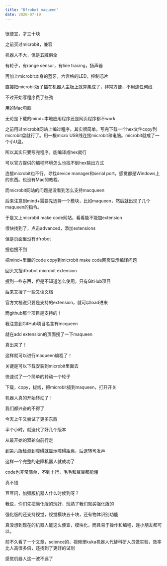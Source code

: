 ```yaml
---
title: "Dfrobot maqueen"
date: 2020-07-19
---
```


<!-- wp:image {"id":7605,"sizeSlug":"large"} -->
<figure class="wp-block-image size-large"><img src="https://ferryzhou.wordpress.com/wp-content/uploads/2020/07/img_20200719_105051-1.jpg" alt="" class="wp-image-7605" /></figure>
<!-- /wp:image -->

<!-- wp:paragraph -->
<p>很便宜，才三十块</p>
<!-- /wp:paragraph -->

<!-- wp:paragraph -->
<p>之前买过microbit，兼容</p>
<!-- /wp:paragraph -->

<!-- wp:paragraph -->
<p>机器人不大，但是五脏俱全</p>
<!-- /wp:paragraph -->

<!-- wp:paragraph -->
<p>有轮子，有range sensor，有line tracing，扬声器</p>
<!-- /wp:paragraph -->

<!-- wp:paragraph -->
<p>再加上microbit本身的蓝牙，六宫格的LED，控制芯片</p>
<!-- /wp:paragraph -->

<!-- wp:paragraph -->
<p>直接把microbit板子插在机器人主板上就算集成了，非常方便，不用连任何线</p>
<!-- /wp:paragraph -->

<!-- wp:paragraph -->
<p>不过开始写程序费了些劲</p>
<!-- /wp:paragraph -->

<!-- wp:paragraph -->
<p>用的Mac电脑</p>
<!-- /wp:paragraph -->

<!-- wp:paragraph -->
<p>无论是下载的mind+本地应用程序还是网页程序都不work</p>
<!-- /wp:paragraph -->

<!-- wp:paragraph -->
<p>之前用过microbit网站上编过程序，其实很简单，写完下载一个hex文件copy到microbit盘就行了。用一根micro USB线连接microbit和电脑。microbit就成了一个小U盘。</p>
<!-- /wp:paragraph -->

<!-- wp:paragraph -->
<p>所以其实只要写完程序，能编译成hex就行</p>
<!-- /wp:paragraph -->

<!-- wp:paragraph -->
<p>可以官方提供的编程环境怎么也找不到hex输出方式</p>
<!-- /wp:paragraph -->

<!-- wp:paragraph -->
<p>连接microbit也不行。寻找device manager和serial port，感觉都是Windows上的东西。也没有Mac的教程。</p>
<!-- /wp:paragraph -->

<!-- wp:paragraph -->
<p>而microbit网站的问题是没看到怎么支持macqueen</p>
<!-- /wp:paragraph -->

<!-- wp:paragraph -->
<p>后来注意到mind+需要先选择一个模块，比如maqueen，然后就出现了几个maqueen的指令。</p>
<!-- /wp:paragraph -->

<!-- wp:paragraph -->
<p>于是又上microbit make code网站，看看能不能加extension</p>
<!-- /wp:paragraph -->

<!-- wp:paragraph -->
<p>很快找到了，点击advanced，添加extensions</p>
<!-- /wp:paragraph -->

<!-- wp:paragraph -->
<p>但是页面里没有dfrobot</p>
<!-- /wp:paragraph -->

<!-- wp:paragraph -->
<p>搜也搜不到</p>
<!-- /wp:paragraph -->

<!-- wp:paragraph -->
<p>把mind+里面的code copy到microbit make code网页显示编译问题</p>
<!-- /wp:paragraph -->

<!-- wp:paragraph -->
<p>回头又搜dfrobot microbit extension</p>
<!-- /wp:paragraph -->

<!-- wp:paragraph -->
<p>搜到一些东西，但是不知道怎么使用，只有GitHub项目</p>
<!-- /wp:paragraph -->

<!-- wp:paragraph -->
<p>后来又搜了一些又读文档</p>
<!-- /wp:paragraph -->

<!-- wp:paragraph -->
<p>官方文档说只要是支持的extension，就可以load进来</p>
<!-- /wp:paragraph -->

<!-- wp:paragraph -->
<p>而github那个项目是支持的！</p>
<!-- /wp:paragraph -->

<!-- wp:paragraph -->
<p>我注意到GitHub项目名含有mcqueen</p>
<!-- /wp:paragraph -->

<!-- wp:paragraph -->
<p>就在add extension的页面搜了一下maqueen</p>
<!-- /wp:paragraph -->

<!-- wp:paragraph -->
<p>真出来了！</p>
<!-- /wp:paragraph -->

<!-- wp:paragraph -->
<p>这样就可以进行maqueen编程了！</p>
<!-- /wp:paragraph -->

<!-- wp:paragraph -->
<p>关键是可以下载安装到microbit里面去</p>
<!-- /wp:paragraph -->

<!-- wp:paragraph -->
<p>快速试了一个简单的转动一个轮子</p>
<!-- /wp:paragraph -->

<!-- wp:paragraph -->
<p>下载，copy，拔线，把microbit插到maqueen，打开开关</p>
<!-- /wp:paragraph -->

<!-- wp:paragraph -->
<p>机器人真的开始转动了！</p>
<!-- /wp:paragraph -->

<!-- wp:paragraph -->
<p>我们都兴奋的不得了</p>
<!-- /wp:paragraph -->

<!-- wp:paragraph -->
<p>今天上午又尝试了更多东西</p>
<!-- /wp:paragraph -->

<!-- wp:paragraph -->
<p>半个小时，就迭代了好几个版本</p>
<!-- /wp:paragraph -->

<!-- wp:paragraph -->
<p>从最开始的双轮向前行走</p>
<!-- /wp:paragraph -->

<!-- wp:paragraph -->
<p>到第六版检测到障碍就显示障碍距离，后退转弯发声</p>
<!-- /wp:paragraph -->

<!-- wp:paragraph -->
<p>这样一个完整的避障机器人就成功了</p>
<!-- /wp:paragraph -->

<!-- wp:paragraph -->
<p>code也非常简单，不到十行，毛毛和豆豆都能懂</p>
<!-- /wp:paragraph -->

<!-- wp:paragraph -->
<p>真不错</p>
<!-- /wp:paragraph -->

<!-- wp:paragraph -->
<p>豆豆问，加强版机器人什么时候到呀？</p>
<!-- /wp:paragraph -->

<!-- wp:paragraph -->
<p>我说，你们先把简化版的玩好，玩熟了我们就买强化版的</p>
<!-- /wp:paragraph -->

<!-- wp:paragraph -->
<p>强化版的还支持视觉，视觉模块五十块，还有物体识别功能</p>
<!-- /wp:paragraph -->

<!-- wp:paragraph -->
<p>真没想到现在的机器人能这么便宜，模块化，而且易于操作和编程，连小朋友都可以。</p>
<!-- /wp:paragraph -->

<!-- wp:paragraph -->
<p>前不久看了一个文章，science的，视频里kuka机器人代替科研人员做实验，效率比人高很多倍，还找到了更好的试剂</p>
<!-- /wp:paragraph -->

<!-- wp:paragraph -->
<p>感觉机器人这一波不远了</p>
<!-- /wp:paragraph -->

<!-- wp:image {"id":7604,"sizeSlug":"large"} -->
<figure class="wp-block-image size-large"><img src="https://ferryzhou.wordpress.com/wp-content/uploads/2020/07/img_20200719_110016.jpg" alt="" class="wp-image-7604" /></figure>
<!-- /wp:image -->

